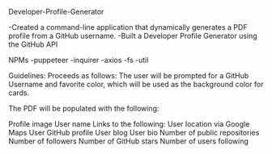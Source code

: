 Developer-Profile-Generator

-Created a command-line application that dynamically generates a PDF profile from a GitHub username.
-Built a Developer Profile Generator using the GitHub API

NPMs
-puppeteer
-inquirer
-axios
-fs
-util

Guidelines:
Proceeds as follows:
The user will be prompted for a GitHub Username and favorite color, which will be used as the background color for cards.

The PDF will be populated with the following:

Profile image
User name
Links to the following:
User location via Google Maps
User GitHub profile
User blog
User bio
Number of public repositories
Number of followers
Number of GitHub stars
Number of users following
